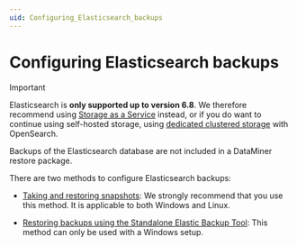 ```yaml
---
uid: Configuring_Elasticsearch_backups
---
```


# Configuring Elasticsearch backups

> [!IMPORTANT]
> Elasticsearch is **only supported up to version 6.8**. We therefore recommend using [Storage as a Service](xref:STaaS) instead, or if you do want to continue using self-hosted storage, using [dedicated clustered storage](xref:Dedicated_clustered_storage) with OpenSearch.

Backups of the Elasticsearch database are not included in a DataMiner restore package.

There are two methods to configure Elasticsearch backups:

- [Taking and restoring snapshots](xref:Configuring_Elasticsearch_backups_Windows_Linux): We strongly recommend that you use this method. It is applicable to both Windows and Linux.

- [Restoring backups using the Standalone Elastic Backup Tool](xref:Configuring_Elasticsearch_backups_Windows): This method can only be used with a Windows setup.
